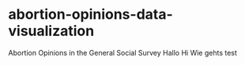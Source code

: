 # abortion-opinions-data-visualization

Abortion Opinions in the General Social Survey
Hallo
Hi
Wie gehts
test
